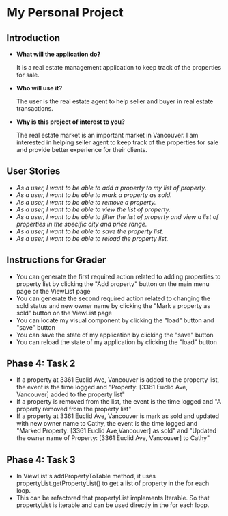 # My Personal Project

## Introduction


- **What will the application do?**

    It is a real estate management application to keep track of the properties for sale.
 
- **Who will use it?**

    The user is the real estate agent to help seller and buyer in real estate transactions.

- **Why is this project of interest to you?**
    
    The real estate market is an important market in Vancouver. I am interested in helping seller agent
    to keep track of the properties for sale and provide better experience for their clients.

## User Stories

- *As a user, I want to be able to add a property to my list of property.*
- *As a user, I want to be able to mark a property as sold.*
- *As a user, I want to be able to remove a property.*
- *As a user, I want to be able to view the list of property.*
- *As a user, I want to be able to filter the list of property and view a list of properties
  in the specific city and price range.*
- *As a user, I want to be able to save the property list.*
- *As a user, I want to be able to reload the property list.*

## Instructions for Grader

- You can generate the first required action related to adding properties to property list by clicking 
the "Add property" button on the main menu page or the ViewList page
- You can generate the second required action related to changing the sold status and new owner name 
by clicking the "Mark a property as sold" button on the ViewList page
- You can locate my visual component by clicking the "load" button and "save" button 
- You can save the state of my application by clicking the "save" button
- You can reload the state of my application by clicking the "load" button



## Phase 4: Task 2
- If a property at 3361 Euclid Ave, Vancouver is added to the property list, 
 the event is the time logged and "Property: [3361 Euclid Ave, Vancouver] added to the property list"
- If a property is removed from the list, the event is the time logged and "A property removed from the property list"
- If a property at 3361 Euclid Ave, Vancouver is mark as sold and updated with new owner name to Cathy, the event is 
the time logged and "Marked Property: [3361 Euclid Ave,Vancouver] as sold" and "Updated the owner name of 
Property: [3361 Euclid Ave, Vancouver] to Cathy"


## Phase 4: Task 3

- In ViewList's addPropertyToTable method, it uses propertyList.getPropertyList() to get a list of property 
in the for each loop. 
- This can be refactored that propertyList implements Iterable<Property>. So that propertyList is iterable and can
  be used directly in the for each loop.